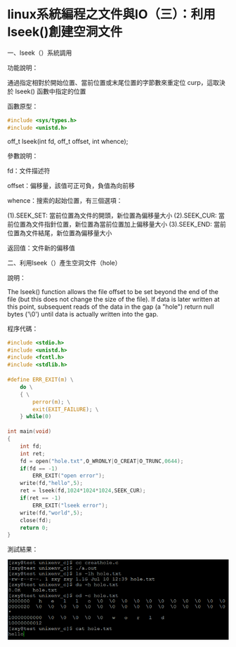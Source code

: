 # linux系統編程之文件與IO（三）：利用lseek()創建空洞文件


一、lseek（）系統調用

功能說明：

通過指定相對於開始位置、當前位置或末尾位置的字節數來重定位 curp，這取決於 lseek() 函數中指定的位置

函數原型：
```c
#include <sys/types.h> 
#include <unistd.h>
```

off_t lseek(int fd, off_t offset, int whence);

參數說明：

fd：文件描述符

offset：偏移量，該值可正可負，負值為向前移

whence：搜索的起始位置，有三個選項：

(1).SEEK_SET: 當前位置為文件的開頭，新位置為偏移量大小 
(2).SEEK_CUR: 當前位置為文件指針位置，新位置為當前位置加上偏移量大小 
(3).SEEK_END: 當前位置為文件結尾，新位置為偏移量大小

返回值：文件新的偏移值

二、利用lseek（）產生空洞文件（hole）

說明：

The lseek() function allows the file offset to be set beyond the end of the file (but this does not change the size of the file).  If  data  is later written at this point, subsequent  reads of the data in the gap (a "hole") return null bytes ('\0') until data is  actually  written  into the gap.

程序代碼：

```c
#include <stdio.h>
#include <unistd.h>
#include <fcntl.h>
#include <stdlib.h>

#define ERR_EXIT(m) \
    do \
    { \
        perror(m); \
        exit(EXIT_FAILURE); \
    } while(0)

int main(void)
{
    int fd;
    int ret;
    fd = open("hole.txt",O_WRONLY|O_CREAT|O_TRUNC,0644);
    if(fd == -1)
        ERR_EXIT("open error");
    write(fd,"hello",5);
    ret = lseek(fd,1024*1024*1024,SEEK_CUR);
    if(ret == -1)
        ERR_EXIT("lseek error");
    write(fd,"world",5);
    close(fd);
    return 0;
}
```
測試結果：

![](./images/mickole/10134537-542bb78625084a03aced284b42daa075.png)